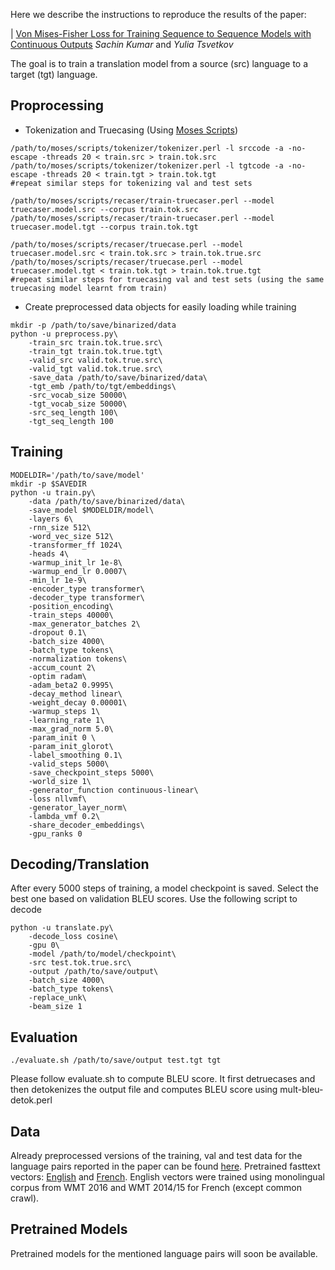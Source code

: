 Here we describe the instructions to reproduce the results of the paper:

| [Von Mises-Fisher Loss for Training Sequence to Sequence Models with Continuous Outputs](https://arxiv.org/pdf/1812.04616.pdf) _Sachin Kumar_ and _Yulia Tsvetkov_

The goal is to train a translation model from a source (src) language to a target (tgt) language.

## Proprocessing

* Tokenization and Truecasing (Using [Moses Scripts](https://github.com/moses-smt/mosesdecoder))

```
/path/to/moses/scripts/tokenizer/tokenizer.perl -l srccode -a -no-escape -threads 20 < train.src > train.tok.src
/path/to/moses/scripts/tokenizer/tokenizer.perl -l tgtcode -a -no-escape -threads 20 < train.tgt > train.tok.tgt
#repeat similar steps for tokenizing val and test sets

/path/to/moses/scripts/recaser/train-truecaser.perl --model truecaser.model.src --corpus train.tok.src
/path/to/moses/scripts/recaser/train-truecaser.perl --model truecaser.model.tgt --corpus train.tok.tgt

/path/to/moses/scripts/recaser/truecase.perl --model truecaser.model.src < train.tok.src > train.tok.true.src
/path/to/moses/scripts/recaser/truecase.perl --model truecaser.model.tgt < train.tok.tgt > train.tok.true.tgt
#repeat similar steps for truecasing val and test sets (using the same truecasing model learnt from train)
```

* Create preprocessed data objects for easily loading while training

```
mkdir -p /path/to/save/binarized/data
python -u preprocess.py\
    -train_src train.tok.true.src\
    -train_tgt train.tok.true.tgt\
    -valid_src valid.tok.true.src\
    -valid_tgt valid.tok.true.src\
    -save_data /path/to/save/binarized/data\
    -tgt_emb /path/to/tgt/embeddings\
    -src_vocab_size 50000\
    -tgt_vocab_size 50000\
    -src_seq_length 100\
    -tgt_seq_length 100
```

## Training 

```
MODELDIR='/path/to/save/model'
mkdir -p $SAVEDIR
python -u train.py\
    -data /path/to/save/binarized/data\
    -save_model $MODELDIR/model\
    -layers 6\
    -rnn_size 512\
    -word_vec_size 512\
    -transformer_ff 1024\
    -heads 4\
    -warmup_init_lr 1e-8\
    -warmup_end_lr 0.0007\
    -min_lr 1e-9\
    -encoder_type transformer\
    -decoder_type transformer\
    -position_encoding\
    -train_steps 40000\
    -max_generator_batches 2\
    -dropout 0.1\
    -batch_size 4000\
    -batch_type tokens\
    -normalization tokens\
    -accum_count 2\
    -optim radam\
    -adam_beta2 0.9995\
    -decay_method linear\
    -weight_decay 0.00001\
    -warmup_steps 1\
    -learning_rate 1\
    -max_grad_norm 5.0\
    -param_init 0 \
    -param_init_glorot\
    -label_smoothing 0.1\
    -valid_steps 5000\
    -save_checkpoint_steps 5000\
    -world_size 1\
    -generator_function continuous-linear\
    -loss nllvmf\
    -generator_layer_norm\
    -lambda_vmf 0.2\
    -share_decoder_embeddings\
    -gpu_ranks 0 
```

## Decoding/Translation

After every 5000 steps of training, a model checkpoint is saved. Select the best one based on validation BLEU scores. Use the following script to decode

```
python -u translate.py\
    -decode_loss cosine\
    -gpu 0\
    -model /path/to/model/checkpoint\
    -src test.tok.true.src\
    -output /path/to/save/output\
    -batch_size 4000\
    -batch_type tokens\
    -replace_unk\
    -beam_size 1
```

## Evaluation

```
./evaluate.sh /path/to/save/output test.tgt tgt 
```

Please follow evaluate.sh to compute BLEU score. It first detruecases and then detokenizes the output file and computes BLEU score using mult-bleu-detok.perl

## Data

Already preprocessed versions of the training, val and test data for the language pairs reported in the paper can be found [here](https://drive.google.com/file/d/1jau37sNH3axLXNndmzFAcXFoR_k4Ujhw/view?usp=sharing). Pretrained fasttext vectors: [English](https://drive.google.com/file/d/1LdzxlIx3D3MyZOKYnsX8mgOJv_qaOhfO/view?usp=sharing) and [French](https://drive.google.com/open?id=1G2sKGOmy8728pOnadMf6VjGkusOy6Tle). English vectors were trained using monolingual corpus from WMT 2016  and WMT 2014/15 for French (except common crawl).

## Pretrained Models

Pretrained models for the mentioned language pairs will soon be available.

